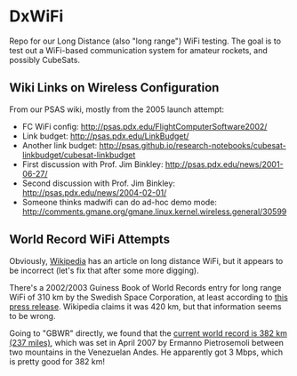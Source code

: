 DxWiFi
======

Repo for our Long Distance (also "long range") WiFi testing. The goal is to test out a WiFi-based communication system for amateur rockets, and possibly CubeSats.


Wiki Links on Wireless Configuration
--------

From our PSAS wiki, mostly from the 2005 launch attempt:

- FC WiFi config: <http://psas.pdx.edu/FlightComputerSoftware2002/>
- Link budget: <http://psas.pdx.edu/LinkBudget/>
- Another link budget: <http://psas.github.io/research-notebooks/cubesat-linkbudget/cubesat-linkbudget>
- First discussion with Prof. Jim Binkley: <http://psas.pdx.edu/news/2001-06-27/>
- Second discussion with Prof. Jim Binkley: <http://psas.pdx.edu/news/2004-02-01/>
- Someone thinks madwifi can do ad-hoc demo mode: <http://comments.gmane.org/gmane.linux.kernel.wireless.general/30599>


World Record WiFi Attempts
--------------------------

Obviously, [Wikipedia](http://en.wikipedia.org/wiki/Long-range_Wi-Fi) has an article on long distance WiFi, but it appears to be incorrect (let's fix that after some more digging).

There's a 2002/2003 Guiness Book of World Records entry for long range WiFi of 310 km by the Swedish Space Corporation, at least according to [this press release](http://www.alvarion.com/news-center-sp/global-press-releases/172-guiness-world-records-recognizes-worlds-longest-wi-fi-connection). Wikipedia claims it was 420 km, but that information seems to be wrong.

Going to "GBWR" directly, we found that the [current world record is 382 km (237 miles)](http://www.guinnessworldrecords.com/world-records/2000/longest-broadband-wireless-connection), which was set in April 2007 by  Ermanno Pietrosemoli between two mountains in the Venezuelan Andes. He apparently got 3 Mbps, which is pretty good for 382 km!
